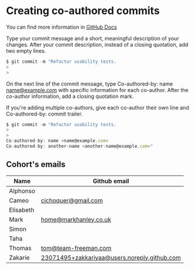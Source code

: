 # Creating co-authored commits

You can find more information in [GitHub Docs](https://docs.github.com/en/github/committing-changes-to-your-project/creating-and-editing-commits/creating-a-commit-with-multiple-authors)

Type your commit message and a short, meaningful description of your changes. After your commit description, instead of a closing quotation, add two empty lines.

```javascript
$ git commit -m "Refactor usability tests.
>
>
```

On the next line of the commit message, type Co-authored-by: name <name@example.com> with specific information for each co-author. After the co-author information, add a closing quotation mark.

If you're adding multiple co-authors, give each co-author their own line and Co-authored-by: commit trailer.

```javascript
$ git commit -m "Refactor usability tests.
>
>
Co-authored-by: name <name@example.com>
Co-authored-by: another-name <another-name@example.com>"
```

## Cohort's emails

| Name | Github email |
| ---- | ------------ |
| Alphonso     |              |
| Cameo     | cjchoquer@gmail.com|
| Elisabeth     |              |
| Mark     |home@markhanley.co.uk|
| Simon     |              |
| Taha     |              |
| Thomas     |tom@team-freeman.com|
| Zakarie     |23071495+zakkariyaa@users.noreply.github.com|
